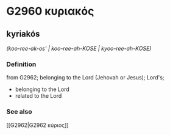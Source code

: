 # G2960 κυριακός

## kyriakós

_(koo-ree-ak-os' | koo-ree-ah-KOSE | kyoo-ree-ah-KOSE)_

### Definition

from G2962; belonging to the Lord (Jehovah or Jesus); Lord's; 

- belonging to the Lord
- related to the Lord

### See also

[[G2962|G2962 κύριος]]

